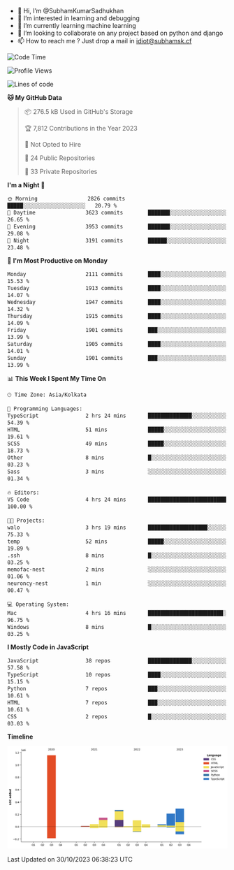 - 👋 Hi, I’m @SubhamKumarSadhukhan
- 👀 I’m interested in learning and debugging
- 🌱 I’m currently learning machine learning
- 💞️ I’m looking to collaborate on any project based on python and django
- 📫 How to reach me ?
      Just drop a mail in idiot@subhamsk.cf

<!---
SubhamKumarSadhukhan/SubhamKumarSadhukhan is a ✨ special ✨ repository because its `README.md` (this file) appears on your GitHub profile.
You can click the Preview link to take a look at your changes.
--->


<!--START_SECTION:waka-->
![Code Time](http://img.shields.io/badge/Code%20Time-1%2C604%20hrs%2044%20mins-blue)

![Profile Views](http://img.shields.io/badge/Profile%20Views-2-blue)

![Lines of code](https://img.shields.io/badge/From%20Hello%20World%20I%27ve%20Written-2.3%20million%20lines%20of%20code-blue)

**🐱 My GitHub Data** 

> 📦 276.5 kB Used in GitHub's Storage 
 > 
> 🏆 7,812 Contributions in the Year 2023
 > 
> 🚫 Not Opted to Hire
 > 
> 📜 24 Public Repositories 
 > 
> 🔑 33 Private Repositories 
 > 
**I'm a Night 🦉** 

```text
🌞 Morning                2826 commits        █████░░░░░░░░░░░░░░░░░░░░   20.79 % 
🌆 Daytime                3623 commits        ███████░░░░░░░░░░░░░░░░░░   26.65 % 
🌃 Evening                3953 commits        ███████░░░░░░░░░░░░░░░░░░   29.08 % 
🌙 Night                  3191 commits        ██████░░░░░░░░░░░░░░░░░░░   23.48 % 
```
📅 **I'm Most Productive on Monday** 

```text
Monday                   2111 commits        ████░░░░░░░░░░░░░░░░░░░░░   15.53 % 
Tuesday                  1913 commits        ████░░░░░░░░░░░░░░░░░░░░░   14.07 % 
Wednesday                1947 commits        ████░░░░░░░░░░░░░░░░░░░░░   14.32 % 
Thursday                 1915 commits        ████░░░░░░░░░░░░░░░░░░░░░   14.09 % 
Friday                   1901 commits        ███░░░░░░░░░░░░░░░░░░░░░░   13.99 % 
Saturday                 1905 commits        ████░░░░░░░░░░░░░░░░░░░░░   14.01 % 
Sunday                   1901 commits        ███░░░░░░░░░░░░░░░░░░░░░░   13.99 % 
```


📊 **This Week I Spent My Time On** 

```text
🕑︎ Time Zone: Asia/Kolkata

💬 Programming Languages: 
TypeScript               2 hrs 24 mins       ██████████████░░░░░░░░░░░   54.39 % 
HTML                     51 mins             █████░░░░░░░░░░░░░░░░░░░░   19.61 % 
SCSS                     49 mins             █████░░░░░░░░░░░░░░░░░░░░   18.73 % 
Other                    8 mins              █░░░░░░░░░░░░░░░░░░░░░░░░   03.23 % 
Sass                     3 mins              ░░░░░░░░░░░░░░░░░░░░░░░░░   01.34 % 

🔥 Editors: 
VS Code                  4 hrs 24 mins       █████████████████████████   100.00 % 

🐱‍💻 Projects: 
walo                     3 hrs 19 mins       ███████████████████░░░░░░   75.33 % 
temp                     52 mins             █████░░░░░░░░░░░░░░░░░░░░   19.89 % 
.ssh                     8 mins              █░░░░░░░░░░░░░░░░░░░░░░░░   03.25 % 
memofac-nest             2 mins              ░░░░░░░░░░░░░░░░░░░░░░░░░   01.06 % 
neuroncy-nest            1 min               ░░░░░░░░░░░░░░░░░░░░░░░░░   00.47 % 

💻 Operating System: 
Mac                      4 hrs 16 mins       ████████████████████████░   96.75 % 
Windows                  8 mins              █░░░░░░░░░░░░░░░░░░░░░░░░   03.25 % 
```

**I Mostly Code in JavaScript** 

```text
JavaScript               38 repos            ██████████████░░░░░░░░░░░   57.58 % 
TypeScript               10 repos            ████░░░░░░░░░░░░░░░░░░░░░   15.15 % 
Python                   7 repos             ███░░░░░░░░░░░░░░░░░░░░░░   10.61 % 
HTML                     7 repos             ███░░░░░░░░░░░░░░░░░░░░░░   10.61 % 
CSS                      2 repos             █░░░░░░░░░░░░░░░░░░░░░░░░   03.03 % 
```



**Timeline**

![Lines of Code chart](https://raw.githubusercontent.com/SubhamKumarSadhukhan/SubhamKumarSadhukhan/main/assets/bar_graph.png)


 Last Updated on 30/10/2023 06:38:23 UTC
<!--END_SECTION:waka-->
